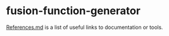 # fusion-function-generator

[References.md](docs/References.md) is a list of useful links to documentation or tools.
